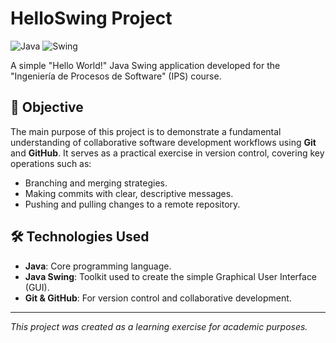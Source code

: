 # HelloSwing Project

![Java](https://img.shields.io/badge/Java-ED8B00?style=for-the-badge&logo=openjdk&logoColor=white)
![Swing](https://img.shields.io/badge/Swing-blue?style=for-the-badge&logo=java&logoColor=white)

A simple "Hello World!" Java Swing application developed for the "Ingeniería de Procesos de Software" (IPS) course.

## 🎯 Objective

The main purpose of this project is to demonstrate a fundamental understanding of collaborative software development workflows using **Git** and **GitHub**. It serves as a practical exercise in version control, covering key operations such as:

-   Branching and merging strategies.
-   Making commits with clear, descriptive messages.
-   Pushing and pulling changes to a remote repository.

## 🛠️ Technologies Used

-   **Java**: Core programming language.
-   **Java Swing**: Toolkit used to create the simple Graphical User Interface (GUI).
-   **Git & GitHub**: For version control and collaborative development.

---
*This project was created as a learning exercise for academic purposes.*
